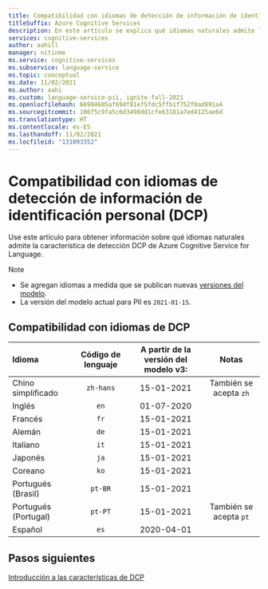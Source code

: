 ```yaml
---
title: Compatibilidad con idiomas de detección de información de identificación personal (DCP)
titleSuffix: Azure Cognitive Services
description: En este artículo se explica qué idiomas naturales admite la característica de detección DCP de Azure Cognitive Service for Language.
services: cognitive-services
author: aahill
manager: nitinme
ms.service: cognitive-services
ms.subservice: language-service
ms.topic: conceptual
ms.date: 11/02/2021
ms.author: aahi
ms.custom: language-service-pii, ignite-fall-2021
ms.openlocfilehash: 66994605af694f81ef5fdc5ffb1f752f0ad891a4
ms.sourcegitcommit: 106f5c9fa5c6d3498dd1cfe63181a7ed4125ae6d
ms.translationtype: HT
ms.contentlocale: es-ES
ms.lasthandoff: 11/02/2021
ms.locfileid: "131093352"
---
```

# <a name="personally-identifiable-information-pii-detection-language-support"></a>Compatibilidad con idiomas de detección de información de identificación personal (DCP) 

Use este artículo para obtener información sobre qué idiomas naturales admite la característica de detección DCP de Azure Cognitive Service for Language.

> [!NOTE]
> * Se agregan idiomas a medida que se publican nuevas [versiones del modelo](how-to-call.md#specify-the-pii-detection-model).
> * La versión del modelo actual para PII es `2021-01-15`.

## <a name="pii-language-support"></a>Compatibilidad con idiomas de DCP

| Idioma              | Código de lenguaje | A partir de la versión del modelo v3: | Notas              |
|:----------------------|:-------------:|:-------------------------------:|:------------------:|
| Chino simplificado    | `zh-hans`     | 15-01-2021                      | También se acepta `zh` |
| Inglés               | `en`          | 01-07-2020                      |                    |
| Francés                | `fr`          | 15-01-2021                      |                    |
| Alemán                | `de`          | 15-01-2021                      |                    |
| Italiano               | `it`          | 15-01-2021                      |                    |
| Japonés              | `ja`          | 15-01-2021                      |                    |
| Coreano                | `ko`          | 15-01-2021                      |                    |
| Portugués (Brasil)   | `pt-BR`       | 15-01-2021                      |                    |
| Portugués (Portugal) | `pt-PT`       | 15-01-2021                      | También se acepta `pt` |
| Español               | `es`          | 2020-04-01                      |                    |

## <a name="next-steps"></a>Pasos siguientes

[Introducción a las características de DCP](overview.md)
